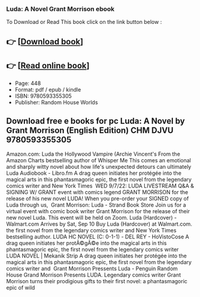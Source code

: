 ### Luda: A Novel Grant Morrison ebook

To Download or Read This book click on the link button below :

## 👉  [**[Download book](http://filesbooks.info/download.php?group=book&from=github.com&id=644189&lnk=1081 "Download book")**]

## 👉  [**[Read online book](http://filesbooks.info/download.php?group=book&from=github.com&id=644189&lnk=1081 "Read online book")**]


* Page: 448
* Format: pdf / epub / kindle
* ISBN: 9780593355305
* Publisher: Random House Worlds



## Download free e books for pc Luda: A Novel by Grant Morrison (English Edition) CHM DJVU 9780593355305



 Amazon.com: Luda the Hollywood Vampire (Archie Vincent&#039;s From the Amazon Charts bestselling author of Whisper Me This comes an emotional and sharply witty novel about how life&#039;s unexpected detours can ultimately 
 Luda Audiobook - Libro.fm A drag queen initiates her protégée into the magical arts in this phantasmagoric epic, the first novel from the legendary comics writer and New York Times 
 WED 9/7/22: LUDA LIVESTREAM Q&amp;A &amp; SIGNING W/ GRANT event with comics legend GRANT MORRISON for the release of his new novel LUDA! When you pre-order your SIGNED copy of Luda through us, 
 Grant Morrison: Luda - Strand Book Store Join us for a virtual event with comic book writer Grant Morrison for the release of their new novel Luda. This event will be held on Zoom.
 Luda (Hardcover) - Walmart.com Arrives by Sat, Sep 10 Buy Luda (Hardcover) at Walmart.com. the first novel from the legendary comics writer and New York Times bestselling author.
 LUDA HC NOVEL (C: 0-1-1) - DEL REY - HoVistoCose A drag queen initiates her protÃ©gÃ©e into the magical arts in this phantasmagoric epic, the first novel from the legendary comics writer 
 LUDA NOVEL | Mekanik Strip A drag queen initiates her protégée into the magical arts in this phantasmagoric epic, the first novel from the legendary comics writer and 
 Grant Morrison Pressents Luda - Penguin Random House Grand Morrison Presents LUDA. Legendary comics writer Grant Morrison turns their prodigious gifts to their first novel: a phantasmagoric epic of wild 





